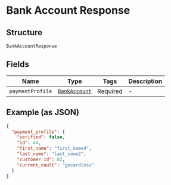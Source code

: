 
# Bank Account Response

## Structure

`BankAccountResponse`

## Fields

| Name | Type | Tags | Description |
|  --- | --- | --- | --- |
| `paymentProfile` | [`BankAccount`](../../doc/models/bank-account.md) | Required | - |

## Example (as JSON)

```json
{
  "payment_profile": {
    "verified": false,
    "id": 44,
    "first_name": "first_name4",
    "last_name": "last_name2",
    "customer_id": 82,
    "current_vault": "gocardless"
  }
}
```

